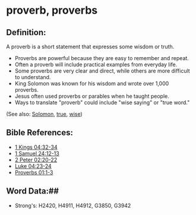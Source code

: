 # proverb, proverbs #

## Definition: ##

A proverb is a short statement that expresses some wisdom or truth.

* Proverbs are powerful because they are easy to remember and repeat.
* Often a proverb will include practical examples from everyday life.
* Some proverbs are very clear and direct, while others are more difficult to understand.
* King Solomon was known for his wisdom and wrote over 1,000 proverbs.
* Jesus often used proverbs or parables when he taught people.
* Ways to translate "proverb" could include "wise saying" or "true word." 

(See also: [Solomon](../names/solomon.md), [true](../kt/true.md), [wise](../kt/wise.md))

## Bible References: ##

* [1 Kings 04:32-34](rc://en/tn/help/1ki/04/32)
* [1 Samuel 24:12-13](rc://en/tn/help/1sa/24/12)
* [2 Peter 02:20-22](rc://en/tn/help/2pe/02/20)
* [Luke 04:23-24](rc://en/tn/help/luk/04/23)
* [Proverbs 01:1-3](rc://en/tn/help/pro/01/01)

## Word Data:##

* Strong's: H2420, H4911, H4912, G3850, G3942
